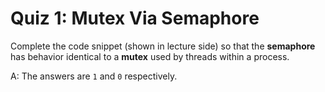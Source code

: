# Quiz 1: Mutex Via Semaphore

Complete the code snippet (shown in lecture side) so that the **semaphore** has behavior identical to a **mutex** used by threads within a process.

A: The answers are `1` and `0` respectively.
